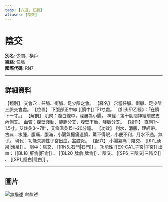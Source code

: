 ```yaml
---
tags: [穴道, 任脈]
aliases: [陰交]
---
```


# 陰交

**別名**: 少關、橫戶  
**經絡**: 任脈  
**國際代碼**: RN7  

---

## 詳細資料
【類別】
交會穴：任脈、衝脈、足少陰之會。
【釋名】
穴當任脈、衝脈、足少陰三脈交會處。
【位置】
下腹部正中線 [[臍中]] 下1寸處。
《針灸甲乙經》：「在臍下一寸。」
【解剖】
肌肉：腹白線中，深層為小腸。
神經：第十肋間神經前皮支內側支。
血管：腹壁淺動、靜脈分支，腹壁下動、靜脈分支。
【操作】
直刺1～1.5寸。艾炷灸3～7壯，艾條溫灸15～20分鐘。
【功效】
利水，消脹，理經帶。
古典：水腫，腹痛，腹滿，小腸氣撮痛連臍，驚不得眠，小便不利，月水不通，無子。
現代：功能失調性子宮出血，盆腔炎。
【配穴】
小腸氣痛：陰交、 [[KI1_湧泉|湧泉]] 。
崩中：陰交、 [[RN5_石門|石門]] 。
功能性 [[EX-CA1_子宮|子宮]] 出血： [[BL18_肝俞|肝俞]] 、 [[BL20_脾俞|脾俞]] 、陰交、 [[SP6_三陰交|三陰交]] 、 [[SP1_隱白|隱白]] 。

---

## 圖片
![無描述](https://yibian.hopto.org/pic/shu16/387.gif)
_無描述_

